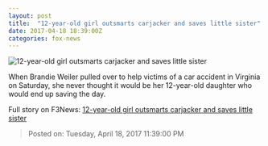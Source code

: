 ```yaml
---
layout: post
title:  "12-year-old girl outsmarts carjacker and saves little sister"
date: 2017-04-18 18:39:00Z
categories: fox-news
---
```


![12-year-old girl outsmarts carjacker and saves little sister](http://a57.foxnews.com/images.foxnews.com/content/fox-news/us/2017/04/18/12-year-old-girl-outsmarts-carjacker-and-saves-little-sister/_jcr_content/par/featured-media/media-0.img.jpg/0/0/1492544223539.jpg?ve=1)

When Brandie Weiler pulled over to help victims of a car accident in Virginia on Saturday, she never thought it would be her 12-year-old daughter who would end up saving the day.


Full story on F3News: [12-year-old girl outsmarts carjacker and saves little sister](http://www.f3nws.com/n/EhcRZG)

> Posted on: Tuesday, April 18, 2017 11:39:00 PM
